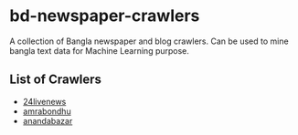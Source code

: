 # bd-newspaper-crawlers
A collection of Bangla newspaper and blog crawlers. Can be used to mine bangla text data for Machine Learning purpose.
## List of Crawlers
* [24livenews](https://www.bangla.24livenewspaper.com/)
* [amrabondhu](https://www.amrabondhu.com/)
* [anandabazar](https://www.anandabazar.com/)
